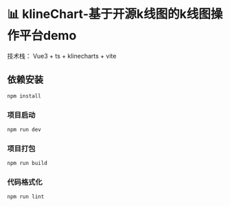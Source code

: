 # 📊 klineChart-基于开源k线图的k线图操作平台demo

技术栈： Vue3 + ts + klinecharts + vite


## 依赖安装

```sh
npm install
```

### 项目启动

```sh
npm run dev
```

### 项目打包

```sh
npm run build
```

### 代码格式化
```sh
npm run lint
```
